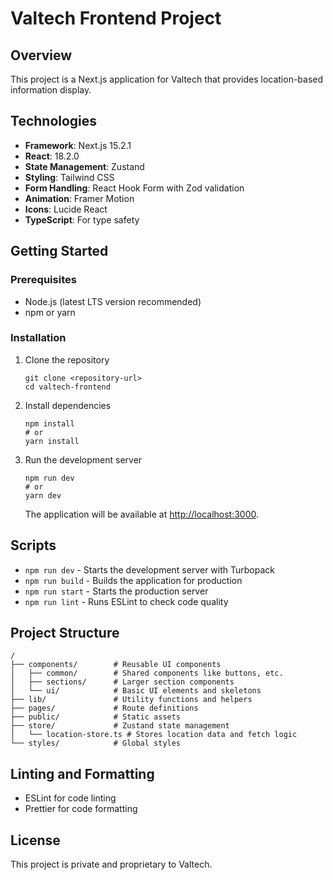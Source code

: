 # Valtech Frontend Project

## Overview
This project is a Next.js application for Valtech that provides location-based information display.

## Technologies
- **Framework**: Next.js 15.2.1
- **React**: 18.2.0
- **State Management**: Zustand
- **Styling**: Tailwind CSS
- **Form Handling**: React Hook Form with Zod validation
- **Animation**: Framer Motion
- **Icons**: Lucide React
- **TypeScript**: For type safety

## Getting Started

### Prerequisites
- Node.js (latest LTS version recommended)
- npm or yarn

### Installation
1. Clone the repository
   ```
   git clone <repository-url>
   cd valtech-frontend
   ```

2. Install dependencies
   ```
   npm install
   # or
   yarn install
   ```

3. Run the development server
   ```
   npm run dev
   # or
   yarn dev
   ```
   The application will be available at [http://localhost:3000](http://localhost:3000).

## Scripts
- `npm run dev` - Starts the development server with Turbopack
- `npm run build` - Builds the application for production
- `npm run start` - Starts the production server
- `npm run lint` - Runs ESLint to check code quality

## Project Structure
```
/
├── components/        # Reusable UI components
│   ├── common/        # Shared components like buttons, etc.
│   ├── sections/      # Larger section components
│   └── ui/            # Basic UI elements and skeletons
├── lib/               # Utility functions and helpers
├── pages/             # Route definitions
├── public/            # Static assets
├── store/             # Zustand state management
│   └── location-store.ts # Stores location data and fetch logic
└── styles/            # Global styles
```


## Linting and Formatting
- ESLint for code linting
- Prettier for code formatting

## License
This project is private and proprietary to Valtech.